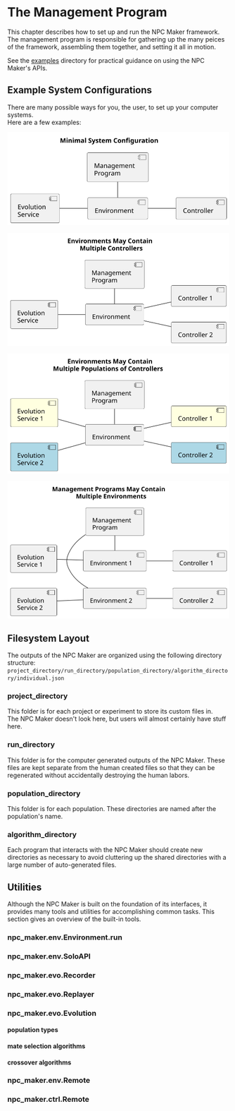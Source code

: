 # The Management Program #

This chapter describes how to set up and run the NPC Maker framework.
The management program is responsible for gathering up the many peices of the
framework, assembling them together, and setting it all in motion.

See the [examples](../examples/) directory for practical guidance on using the NPC Maker's APIs.

## Example System Configurations ##

There are many possible ways for you, the user, to set up your computer systems.  
Here are a few examples:

![Minimal Configuration](images/syscfg_minimal.svg)

![Environments may contain multiple controllers](images/syscfg_multi_ctrl.svg)

![Environments may contain multiple populations](images/syscfg_multi_pop.svg)

![Management programs may contain multiple environments](images/syscfg_multi_env.svg)


## Filesystem Layout ##

The outputs of the NPC Maker are organized using the following directory structure:  
`project_directory/run_directory/population_directory/algorithm_directory/individual.json`  

### project_directory ###

This folder is for each project or experiment to store its custom files in.  
The NPC Maker doesn't look here, but users will almost certainly have stuff here.

### run_directory ###

This folder is for the computer generated outputs of the NPC Maker. These files
are kept separate from the human created files so that they can be regenerated
without accidentally destroying the human labors.

### population_directory ###

This folder is for each population. These directories are named after the
population's name.

### algorithm_directory ###

Each program that interacts with the NPC Maker should create new directories as
necessary to avoid cluttering up the shared directories with a large number of
auto-generated files.


## Utilities ##

Although the NPC Maker is built on the foundation of its interfaces, it provides
many tools and utilities for accomplishing common tasks. This section gives an
overview of the built-in tools.

### npc_maker.env.Environment.run ###

### npc_maker.env.SoloAPI ###

### npc_maker.evo.Recorder ###

### npc_maker.evo.Replayer ###

### npc_maker.evo.Evolution ###

#### population types ####

#### mate selection algorithms ####

#### crossover algorithms ####

### npc_maker.env.Remote ###

### npc_maker.ctrl.Remote ###

